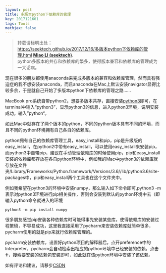 ```yaml
---
layout: post
title: 多版本python下依赖库的管理
key: 2017121601
tags: Tools
mathjax: false
---
```


>转载请标明出处：  
>https://seektech.github.io/2017/12/16/多版本python下依赖库的管理.html [**Miao LI (seektech)**](https://seektech.github.io/2017/12/16/多版本python下依赖库的管理.html).  
>python多版本的共存和依赖库的繁多，使得版本兼容和依赖库的管理成为一大诟病。

现在很多的朋友都使用anaconda来完成多版本的兼容和依赖库管理，然而具有强迫症的我不想安装anaconda，而且anaconda在Mac上默认安装navigator显得比较多余，于是就自己开始了多版本python下依赖库的管理之路…...

MacBook pro系统自带python2，想要多版本共存，直接安装[python3](https://www.python.org/downloads/)即可，在terminal中输入“python3”，显示python3的信息，进入python3环境，说明安装成功，输入”python“。

如此Mac中就存在了两个版本的python，不同的python版本具有不同的环境，而且不同的python环境拥有自己各自的依赖库。

python拥有自己的依赖库管理工具，easy_install和pip，pip是升级版的easy_install，在python2中带有easy_install，可以使用easy_install来安装pip，而python3中自带pip，建议在手动管理依赖库的时候使用pip，pip和easy_install安装的依赖库都存放在各自python环境中，例如我的Mac中python3的依赖库就存放在文件夹/Library/Frameworks/Python.framework/Versions/3.6//lib/python3.6/site-packages中，pip和easy_install两个工具也在这个文件夹中。

例如我希望在python3的环境中安装numpy，那么输入如下命令即可,python3 -m 表示对python3环境进行pip相关操作，否则会安装到默认的python环境中去（即输入python命令就进入的环境

``` python3 -m pip install numpy ```

很多朋友感觉pip安装各种依赖库时可能得事先安装某些库，使得依赖库的安装过程繁琐，不容易成功，这里我直接采用了pycharm来安装依赖库就简单很多，pycharm使用的就是pip来就行依赖库管理的。

pycharm安装依赖库，设置好python项目的解释器后，点开preference中的Interpreter，pycharm会自动检索出相应的python环境中已经安装的依赖，点击➕，搜索要安装的依赖包安装即可，如此就在该python环境中安装了该依赖。

如有评论和建议，请移步[CSDN](http://blog.csdn.net/u013413471/article/details/78821680)  
